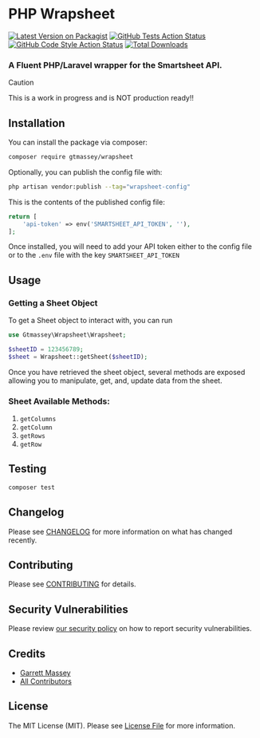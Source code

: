 # PHP Wrapsheet

[![Latest Version on Packagist](https://img.shields.io/packagist/v/gtmassey/wrapsheet.svg?style=flat-square)](https://packagist.org/packages/gtmassey/smartsheet-laravel)
[![GitHub Tests Action Status](https://img.shields.io/github/actions/workflow/status/gtmassey/wrapsheet/run-tests.yml?branch=main&label=tests&style=flat-square)](https://github.com/gtmassey/smartsheet-laravel/actions?query=workflow%3Arun-tests+branch%3Amain)
[![GitHub Code Style Action Status](https://img.shields.io/github/actions/workflow/status/gtmassey/wrapsheet/fix-php-code-style-issues.yml?branch=main&label=code%20style&style=flat-square)](https://github.com/gtmassey/smartsheet-laravel/actions?query=workflow%3A"Fix+PHP+code+style+issues"+branch%3Amain)
[![Total Downloads](https://img.shields.io/packagist/dt/gtmassey/wrapsheet.svg?style=flat-square)](https://packagist.org/packages/gtmassey/smartsheet-laravel)

### A Fluent PHP/Laravel wrapper for the Smartsheet API.

> [!CAUTION]
> This is a work in progress and is NOT production ready!!

## Installation

You can install the package via composer:

```bash
composer require gtmassey/wrapsheet
```

Optionally, you can publish the config file with:

```bash
php artisan vendor:publish --tag="wrapsheet-config"
```

This is the contents of the published config file:

```php
return [
    'api-token' => env('SMARTSHEET_API_TOKEN', ''),
];
```

Once installed, you will need to add your API token either to the config file or to the `.env` file with the key `SMARTSHEET_API_TOKEN`

## Usage

### Getting a Sheet Object

To get a Sheet object to interact with, you can run
```php
use Gtmassey\Wrapsheet\Wrapsheet;

$sheetID = 123456789;
$sheet = Wrapsheet::getSheet($sheetID);
```
Once you have retrieved the sheet object, several methods are exposed allowing you to manipulate, get, and, update data from the sheet. 

### Sheet Available Methods:

1. `getColumns`
2. `getColumn`
3. `getRows`
4. `getRow`

## Testing

```bash
composer test
```

## Changelog

Please see [CHANGELOG](CHANGELOG.md) for more information on what has changed recently.

## Contributing

Please see [CONTRIBUTING](CONTRIBUTING.md) for details.

## Security Vulnerabilities

Please review [our security policy](../../security/policy) on how to report security vulnerabilities.

## Credits

- [Garrett Massey](https://github.com/gtmassey)
- [All Contributors](../../contributors)

## License

The MIT License (MIT). Please see [License File](LICENSE.md) for more information.
